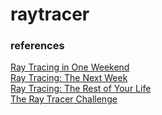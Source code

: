 # raytracer



### references
[Ray Tracing in One Weekend](https://raytracing.github.io/books/RayTracingInOneWeekend.html)\
[Ray Tracing: The Next Week](https://raytracing.github.io/books/RayTracingTheNextWeek.html)\
[Ray Tracing: The Rest of Your Life](https://raytracing.github.io/books/RayTracingTheRestOfYourLife.html#overview)\
[The Ray Tracer Challenge](http://raytracerchallenge.com/)
